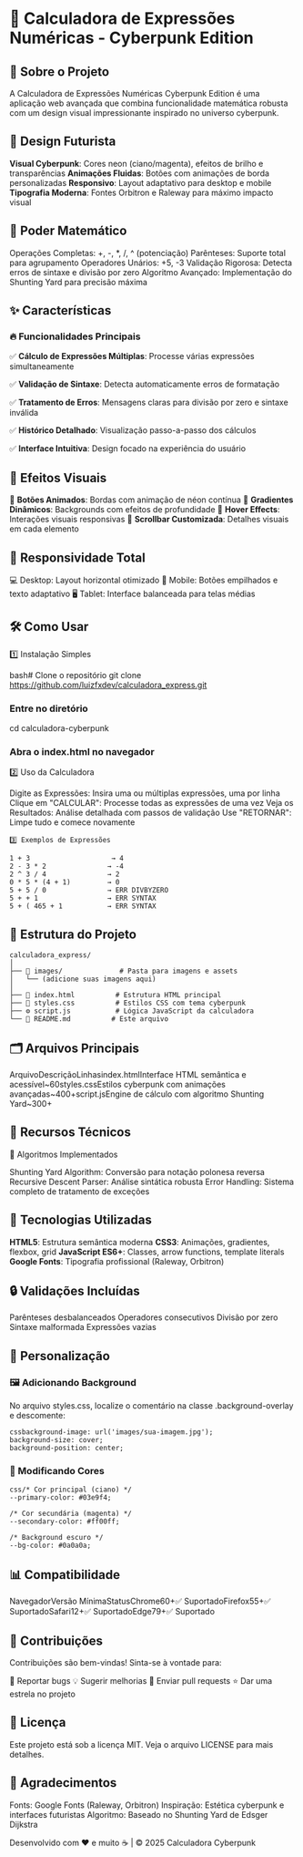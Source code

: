 # 🔮 Calculadora de Expressões Numéricas - Cyberpunk Edition

## 🎯 Sobre o Projeto

A Calculadora de Expressões Numéricas Cyberpunk Edition é uma aplicação web avançada que combina funcionalidade matemática robusta com um design visual impressionante inspirado no universo cyberpunk.

## 🎨 Design Futurista

**Visual Cyberpunk**: Cores neon (ciano/magenta), efeitos de brilho e transparências
**Animações Fluidas**: Botões com animações de borda personalizadas
**Responsivo**: Layout adaptativo para desktop e mobile
**Tipografia Moderna**: Fontes Orbitron e Raleway para máximo impacto visual

## 🧮 Poder Matemático

Operações Completas: +, -, *, /, ^ (potenciação)
Parênteses: Suporte total para agrupamento
Operadores Unários: +5, -3
Validação Rigorosa: Detecta erros de sintaxe e divisão por zero
Algoritmo Avançado: Implementação do Shunting Yard para precisão máxima


## ✨ Características

### 🔥 Funcionalidades Principais

✅ **Cálculo de Expressões Múltiplas**: Processe várias expressões simultaneamente

✅ **Validação de Sintaxe**: Detecta automaticamente erros de formatação

✅ **Tratamento de Erros**: Mensagens claras para divisão por zero e sintaxe inválida

✅ **Histórico Detalhado**: Visualização passo-a-passo dos cálculos

✅ **Interface Intuitiva**: Design focado na experiência do usuário

## 🎪 Efeitos Visuais

🌟 **Botões Animados**: Bordas com animação de néon contínua
🌟 **Gradientes Dinâmicos**: Backgrounds com efeitos de profundidade
🌟 **Hover Effects**: Interações visuais responsivas
🌟 **Scrollbar Customizada**: Detalhes visuais em cada elemento

## 📱 Responsividade Total

💻 Desktop: Layout horizontal otimizado
📱 Mobile: Botões empilhados e texto adaptativo
🖥️ Tablet: Interface balanceada para telas médias

## 🛠️ Como Usar

1️⃣ Instalação Simples

bash# Clone o repositório
git clone https://github.com/luizfxdev/calculadora_express.git

### Entre no diretório
cd calculadora-cyberpunk

### Abra o index.html no navegador
2️⃣ Uso da Calculadora

Digite as Expressões: Insira uma ou múltiplas expressões, uma por linha
Clique em "CALCULAR": Processe todas as expressões de uma vez
Veja os Resultados: Análise detalhada com passos de validação
Use "RETORNAR": Limpe tudo e comece novamente

```
3️⃣ Exemplos de Expressões

1 + 3                    → 4
2 - 3 * 2               → -4
2 ^ 3 / 4               → 2
0 * 5 * (4 + 1)         → 0
5 + 5 / 0               → ERR DIVBYZERO
5 + + 1                 → ERR SYNTAX
5 + ( 465 + 1           → ERR SYNTAX
```

## 📁 Estrutura do Projeto
```
calculadora_express/
│
├── 📁 images/              # Pasta para imagens e assets
│   └── (adicione suas imagens aqui)
│
├── 📄 index.html          # Estrutura HTML principal
├── 🎨 styles.css          # Estilos CSS com tema cyberpunk
├── ⚙️ script.js           # Lógica JavaScript da calculadora
└── 📖 README.md          # Este arquivo
```

## 🗂️ Arquivos Principais

ArquivoDescriçãoLinhasindex.htmlInterface HTML semântica e acessível~60styles.cssEstilos cyberpunk com animações avançadas~400+script.jsEngine de cálculo com algoritmo Shunting Yard~300+

## 🔧 Recursos Técnicos
🧠 Algoritmos Implementados

Shunting Yard Algorithm: Conversão para notação polonesa reversa
Recursive Descent Parser: Análise sintática robusta
Error Handling: Sistema completo de tratamento de exceções

## 🎯 Tecnologias Utilizadas

**HTML5**: Estrutura semântica moderna
**CSS3**: Animações, gradientes, flexbox, grid
**JavaScript ES6+**: Classes, arrow functions, template literals
**Google Fonts**: Tipografia profissional (Raleway, Orbitron)

## 🔒 Validações Incluídas

Parênteses desbalanceados
Operadores consecutivos
Divisão por zero
Sintaxe malformada
Expressões vazias


## 🎨 Personalização

### 🖼️ Adicionando Background
No arquivo styles.css, localize o comentário na classe .background-overlay e descomente:
```
cssbackground-image: url('images/sua-imagem.jpg');
background-size: cover;
background-position: center;
```

### 🌈 Modificando Cores
```
css/* Cor principal (ciano) */
--primary-color: #03e9f4;

/* Cor secundária (magenta) */
--secondary-color: #ff00ff;

/* Background escuro */
--bg-color: #0a0a0a;
```

## 📊 Compatibilidade
NavegadorVersão MínimaStatusChrome60+✅ SuportadoFirefox55+✅ SuportadoSafari12+✅ SuportadoEdge79+✅ Suportado

## 🤝 Contribuições
Contribuições são bem-vindas! Sinta-se à vontade para:

🐛 Reportar bugs
💡 Sugerir melhorias
🔧 Enviar pull requests
⭐ Dar uma estrela no projeto


## 📜 Licença
Este projeto está sob a licença MIT. Veja o arquivo LICENSE para mais detalhes.

## 🎉 Agradecimentos

Fonts: Google Fonts (Raleway, Orbitron)
Inspiração: Estética cyberpunk e interfaces futuristas
Algoritmo: Baseado no Shunting Yard de Edsger Dijkstra



Desenvolvido com ❤️ e muito ☕ | © 2025 Calculadora Cyberpunk
